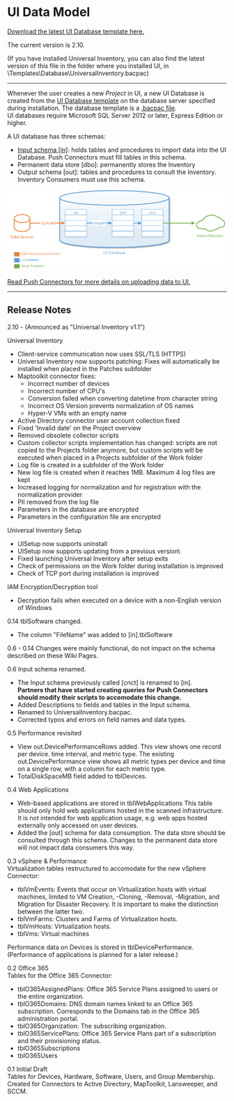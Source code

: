 # UI Data Model

[Download the latest UI Database template here.​](https://microsoft.sharepoint.com/:u:/r/teams/MS_SAM_UI/Shared%20Documents/UniversalInventory.bacpac?csf=1&e=fA9rVK)

The current version is 2.10.

(If you have installed Universal Inventory, you can also find the latest version of this file in the folder where you installed UI, in \Templates\Database\UniversalInventory.bacpac)

___

​​​​​Whenever the user creates a new *​Project* in UI, a new UI Database is created from the [UI Database template](https://microsoft.sharepoint.com/:u:/r/teams/MS_SAM_UI/Shared%20Documents/UniversalInventory.bacpac?csf=1&e=fA9rVK) on the database server specified during installation. The database template is a <ins>[.bacpac file](https://docs.microsoft.com/en-us/azure/sql-database/sql-database-import)</ins>.  
UI databases require Micro​soft SQL​​ Server 2012 or later, Express Edition or higher.

A UI database has three schemas:

- [Input schema [in]](The_Input_Schema.md): holds tables and procedures to import data into the UI Database. Push Connectors​ must fill tables in this schema.
- Permanent data store [dbo]: permanently stores the Inventory
- Output schema [out]: tables and procedures to consult the Inventory. Inventory Consumers must use this schema.

![UI Data Flow ](media/UI_Data_Flow.PNG)

[Read Push Connectors for more details on uploading data to UI.](Push_Connectors.md)

___

## Release Notes

2.10 - (​Announced as "Universal Inventory v1.1")

Universal Inventory

- Client-service communication now uses SSL/TLS (HTTPS)
- Universal Inventory now supports patching:
  Fixes will automatically be installed when placed in the Patches subfolder
- Maptoolkit connector fixes:
  - Incorrect number of devices
  - Incorrect number of CPU's
  - Conversion failed when converting datetime from character string
  - Incorrect OS Version prevents normalization of OS names
  - Hyper-V VMs with an empty name
- Active Directory connector user account collection fixed
- Fixed 'Invalid date' on the Project overview
- Removed obsolete collector scripts
- Custom collector scripts implementation has changed: scripts are not copied to the Projects folder anymore, but custom scripts will be executed when placed in a Projects subfolder of the Work folder
- Log file is created in a subfolder of the Work folder
- New log file is created when it reaches 1MB. Maximum 4 log files are kept
- Increased logging for normalization and for registration with the normalization provider
- PII removed from the log file
- Parameters in the database are encrypted
- Parameters in the configuration file are encrypted

Universal Inventory Setup

- UISetup now supports uninstall
- UISetup now supports updating from a previous version\
- Fixed launching Universal Inventory after setup exits
- Check of permissions on the Work folder during installation is improved
- Check of TCP port during installation is improved

IAM Encryption/Decryption tool

- Decryption fails when executed on a device with a non-English version of Windows

0.14 tblSoftware changed.

- ​The colum​n "FileName" was added to [in].tblSoftware

0.6 - 0.14 Changes were mainly functional, do not impact on the schema described on these Wiki Pages.

0.6 Input schema renamed.

- The Input schema previously called [cnct] is renamed to [in].  
  **Partners that have started creating queries for Push Connectors should modify their scripts to accomodate this change.**
- Added Descriptions to fields and tables in the Input schema.
- Renamed to UniversalInventory.bacpac.
- Corrected typos and errors on field names and data types.

0.5 Performance revisited

- View out.DevicePerformanceRows added. This view shows one record per device. time interval, and metric type.
  The existing out.DevicePerformance view shows all metric types per device and time on a single row, with a column for each metric type.
- TotalDiskSpaceMB field added to tblDevices.

0.4 Web Applications

- Web-based applications are stored in tblWebApplications
  This table should only hold web applications hosted in the scanned infrastructure. It is not intended for web application usage, e.g. web apps hosted externally only accessed on user devices.
- Added the [out] schema for data consumption. The data store should be consulted through this schema. Changes to the permanent data store will not impact data consumers this way.

​​​​0.3 vSphere & Performance  
Virtualization tables restructured to accomodate for the new vSphere Connector:

- tblVmEvents: Events that occur on Virtualization hosts with virtual machines, limited to VM Creation, -Cloning, -Removal, -Migration, and Migration for Disaster Recovery.
  It is important to make the distinction between the latter two.
- tblVmFarms: Clusters and Farms of Virtualization hosts.
- tblVmHosts: Virtualization hosts.
- tblVms: Virtual machines

Performance data on Devices is stored in tblDevicePerformance. (Performance of applications is planned for a later release.)

​​0.2 Office 365  
Tables for the Office 365 Connector:​

- tblO365AssignedPlans: Office 365 Service Plans assigned to users or the entire organization.
- tblO365Domains: DNS domain names linked to an Office 365 subscription. Corresponds to the Domains tab in the Office 365 administration portal.
- tblO365Organization: The subscribing organization.
- tblO365ServicePlans: Office 365 Service Plans part of a subscription and their provisioning status.
- tblO365Subscriptions
- tblO365Users

0.1 Initial Draft  
Tables for Devices, Hardware, Software, Users, and Group Membership.  
Created for Connectors to Active Directory, MapToolkit, Lansweeper, and SCCM.

